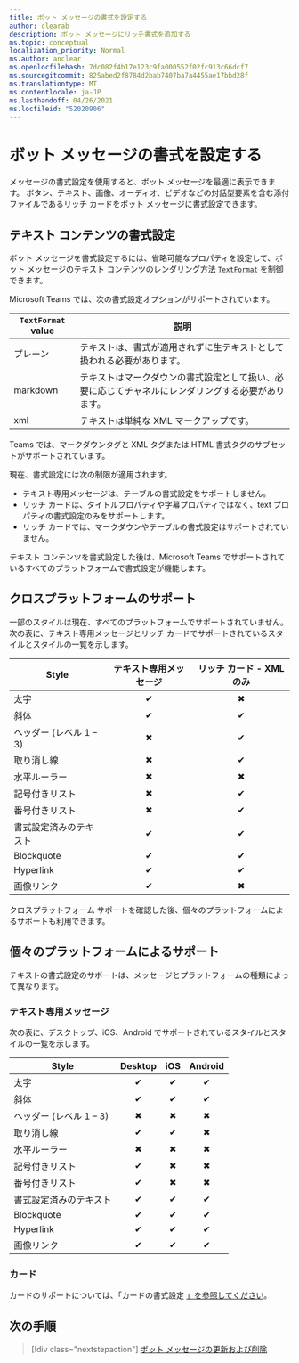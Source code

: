 ```yaml
---
title: ボット メッセージの書式を設定する
author: clearab
description: ボット メッセージにリッチ書式を追加する
ms.topic: conceptual
localization_priority: Normal
ms.author: anclear
ms.openlocfilehash: 7dc082f4b17e123c9fa000552f02fc913c66dcf7
ms.sourcegitcommit: 825abed2f8784d2bab7407ba7a4455ae17bbd28f
ms.translationtype: MT
ms.contentlocale: ja-JP
ms.lasthandoff: 04/26/2021
ms.locfileid: "52020906"
---
```

# <a name="format-your-bot-messages"></a>ボット メッセージの書式を設定する

メッセージの書式設定を使用すると、ボット メッセージを最適に表示できます。 ボタン、テキスト、画像、オーディオ、ビデオなどの対話型要素を含む添付ファイルであるリッチ カードをボット メッセージに書式設定できます。

## <a name="format-text-content"></a>テキスト コンテンツの書式設定

ボット メッセージを書式設定するには、省略可能なプロパティを設定して、ボット メッセージのテキスト コンテンツのレンダリング方法 [`TextFormat`](/bot-framework/dotnet/bot-builder-dotnet-create-messages#customizing-a-message) を制御できます。

Microsoft Teams では、次の書式設定オプションがサポートされています。

| `TextFormat` value | 説明 |
| --- | --- |
| プレーン | テキストは、書式が適用されずに生テキストとして扱われる必要があります。|
| markdown | テキストはマークダウンの書式設定として扱い、必要に応じてチャネルにレンダリングする必要があります。 |
| xml | テキストは単純な XML マークアップです。 |

Teams では、マークダウンタグと XML タグまたは HTML 書式タグのサブセットがサポートされています。

現在、書式設定には次の制限が適用されます。

* テキスト専用メッセージは、テーブルの書式設定をサポートしません。
* リッチ カードは、タイトルプロパティや字幕プロパティではなく、text プロパティの書式設定のみをサポートします。
* リッチ カードでは、マークダウンやテーブルの書式設定はサポートされていません。

テキスト コンテンツを書式設定した後は、Microsoft Teams でサポートされているすべてのプラットフォームで書式設定が機能します。

## <a name="cross-platform-support"></a>クロスプラットフォームのサポート

一部のスタイルは現在、すべてのプラットフォームでサポートされていません。 次の表に、テキスト専用メッセージとリッチ カードでサポートされているスタイルとスタイルの一覧を示します。

| Style                     | テキスト専用メッセージ | リッチ カード - XML のみ |
| ---                       | :---: | :---: |
| 太字                      | ✔ | ✖ |
| 斜体                    | ✔ | ✔ |
| ヘッダー (レベル 1 &ndash; 3) | ✖ | ✔ |
| 取り消し線             | ✖ | ✔ |
| 水平ルーラー           | ✖ | ✖ |
| 記号付きリスト            | ✖ | ✔ |
| 番号付きリスト              | ✖ | ✔ |
| 書式設定済みのテキスト         | ✔ | ✔ |
| Blockquote                | ✔ | ✔ |
| Hyperlink                 | ✔ | ✔ |
| 画像リンク                | ✔ | ✖ |

クロスプラットフォーム サポートを確認した後、個々のプラットフォームによるサポートも利用できます。

## <a name="support-by-individual-platform"></a>個々のプラットフォームによるサポート

テキストの書式設定のサポートは、メッセージとプラットフォームの種類によって異なります。

### <a name="text-only-messages"></a>テキスト専用メッセージ

次の表に、デスクトップ、iOS、Android でサポートされているスタイルとスタイルの一覧を示します。

| Style                     | Desktop | iOS | Android |
| ---                       | :---: | :---: | :---: |
| 太字                      | ✔ | ✔ | ✔ |
| 斜体                    | ✔ | ✔ | ✔ |
| ヘッダー (レベル 1 &ndash; 3) | ✖ | ✖ | ✖ |
| 取り消し線             | ✔ | ✔ | ✖ |
| 水平ルーラー           | ✖ | ✖ | ✖ |
| 記号付きリスト            | ✔ | ✖ | ✖ |
| 番号付きリスト              | ✔ | ✖ | ✖ |
| 書式設定済みのテキスト         | ✔ | ✔ | ✔ |
| Blockquote                | ✔ | ✔ | ✔ |
| Hyperlink                 | ✔ | ✔ | ✔ |
| 画像リンク                | ✔ | ✔ | ✔ |

### <a name="cards"></a>カード

カードのサポートについては、「カードの書式設定 [」を参照してください](~/task-modules-and-cards/cards/cards-format.md)。

## <a name="next-step"></a>次の手順

> [!div class="nextstepaction"]
> [ボット メッセージの更新および削除](~/bots/how-to/update-and-delete-bot-messages.md)

